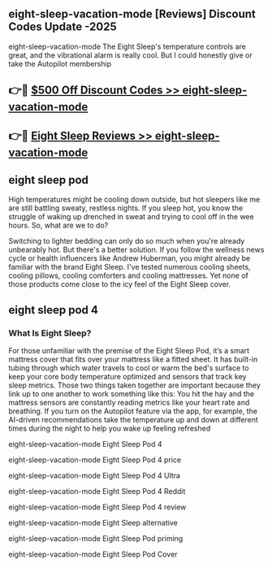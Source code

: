 ## eight-sleep-vacation-mode [Reviews​] Discount Codes Update -2025

eight-sleep-vacation-mode The Eight Sleep's temperature controls are great, and the vibrational alarm is really cool. But I could honestly give or take the Autopilot membership

## 👉🔴 [$500 Off Discount Codes >> eight-sleep-vacation-mode](http://download.freeplayer.one?title=eight-sleep-vacation-mode&ref=18-ES)

## 👉🔴 [Eight Sleep Reviews >> eight-sleep-vacation-mode](http://download.freeplayer.one?title=eight-sleep-vacation-mode&ref=18-ES)

## eight sleep pod

High temperatures might be cooling down outside, but hot sleepers like me are still battling sweaty, restless nights. If you sleep hot, you know the struggle of waking up drenched in sweat and trying to cool off in the wee hours. So, what are we to do?

Switching to lighter bedding can only do so much when you're already unbearably hot. But there's a better solution. If you follow the wellness news cycle or health influencers like Andrew Huberman, you might already be familiar with the brand Eight Sleep. I've tested numerous cooling sheets, cooling pillows, cooling comforters and cooling mattresses. Yet none of those products come close to the icy feel of the Eight Sleep cover.

## eight sleep pod 4

### What Is Eight Sleep?

For those unfamiliar with the premise of the Eight Sleep Pod, it’s a smart mattress cover that fits over your mattress like a fitted sheet. It has built-in tubing through which water travels to cool or warm the bed's surface to keep your core body temperature optimized and sensors that track key sleep metrics. Those two things taken together are important because they link up to one another to work something like this: You hit the hay and the mattress sensors are constantly reading metrics like your heart rate and breathing. If you turn on the Autopilot feature via the app, for example, the AI-driven recommendations take the temperature up and down at different times during the night to help you wake up feeling refreshed

eight-sleep-vacation-mode Eight Sleep Pod 4

eight-sleep-vacation-mode Eight Sleep Pod 4 price

eight-sleep-vacation-mode Eight Sleep Pod 4 Ultra

eight-sleep-vacation-mode Eight Sleep Pod 4 Reddit

eight-sleep-vacation-mode Eight Sleep Pod 4 review

eight-sleep-vacation-mode Eight Sleep alternative

eight-sleep-vacation-mode Eight Sleep Pod priming

eight-sleep-vacation-mode Eight Sleep Pod Cover